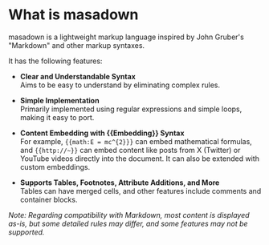 # What is masadown ################
masadown is a lightweight markup language inspired by John Gruber's "Markdown" and other markup syntaxes.

It has the following features:

- **Clear and Understandable Syntax**\
  Aims to be easy to understand by eliminating complex rules.

- **Simple Implementation**\
  Primarily implemented using regular expressions and simple loops, making it easy to port.

- **Content Embedding with \{\{Embedding\}\} Syntax**\
  For example, ``{{math:E = mc^{2}}}`` can embed mathematical formulas, and ``{{http://~}}`` can embed content like posts from X (Twitter) or YouTube videos directly into the document. It can also be extended with custom embeddings.

- **Supports Tables, Footnotes, Attribute Additions, and More**\
  Tables can have merged cells, and other features include comments and container blocks.

*Note: Regarding compatibility with Markdown, most content is displayed as-is, but some detailed rules may differ, and some features may not be supported.*
